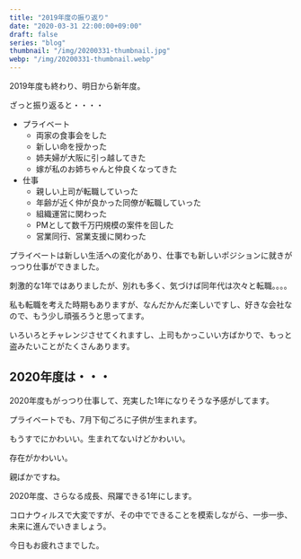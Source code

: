 ```yaml
---
title: "2019年度の振り返り"
date: "2020-03-31 22:00:00+09:00"
draft: false
series: "blog"
thumbnail: "/img/20200331-thumbnail.jpg"
webp: "/img/20200331-thumbnail.webp"
---
```


2019年度も終わり、明日から新年度。

ざっと振り返ると・・・・

* プライベート
  * 両家の食事会をした
  * 新しい命を授かった
  * 姉夫婦が大阪に引っ越してきた
  * 嫁が私のお姉ちゃんと仲良くなってきた
* 仕事
  * 親しい上司が転職していった
  * 年齢が近く仲が良かった同僚が転職していった
  * 組織運営に関わった
  * PMとして数千万円規模の案件を回した
  * 営業同行、営業支援に関わった

プライベートは新しい生活への変化があり、仕事でも新しいポジションに就きがっつり仕事ができました。

刺激的な1年ではありましたが、別れも多く、気づけば同年代は次々と転職。。。。

私も転職を考えた時期もありますが、なんだかんだ楽しいですし、好きな会社なので、もう少し頑張ろうと思ってます。

いろいろとチャレンジさせてくれますし、上司もかっこいい方ばかりで、もっと盗みたいことがたくさんあります。

## 2020年度は・・・

2020年度もがっつり仕事して、充実した1年になりそうな予感がしてます。

プライベートでも、7月下旬ごろに子供が生まれます。

もうすでにかわいい。生まれてないけどかわいい。

存在がかわいい。

親ばかですね。

2020年度、さらなる成長、飛躍できる1年にします。

コロナウィルスで大変ですが、その中でできることを模索しながら、一歩一歩、未来に進んでいきましょう。

今日もお疲れさまでした。